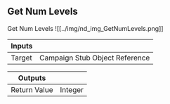 ## Get Num Levels
Get Num Levels
![[../img/nd_img_GetNumLevels.png]]

|Inputs||
|--|--|
| Target | Campaign Stub Object Reference |

|Outputs||
|--|--|
| Return Value | Integer |

